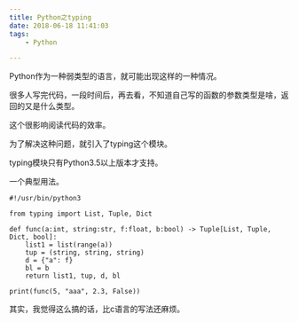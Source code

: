 ```yaml
---
title: Python之typing
date: 2018-06-18 11:41:03
tags:
	- Python

---
```




Python作为一种弱类型的语言，就可能出现这样的一种情况。

很多人写完代码，一段时间后，再去看，不知道自己写的函数的参数类型是啥，返回的又是什么类型。

这个很影响阅读代码的效率。

为了解决这种问题，就引入了typing这个模块。



typing模块只有Python3.5以上版本才支持。

一个典型用法。

```
#!/usr/bin/python3

from typing import List, Tuple, Dict

def func(a:int, string:str, f:float, b:bool) -> Tuple[List, Tuple, Dict, bool]:
	list1 = list(range(a))
	tup = (string, string, string)
	d = {"a": f}
	bl = b
	return list1, tup, d, bl
	
print(func(5, "aaa", 2.3, False))
```

其实，我觉得这么搞的话，比c语言的写法还麻烦。


